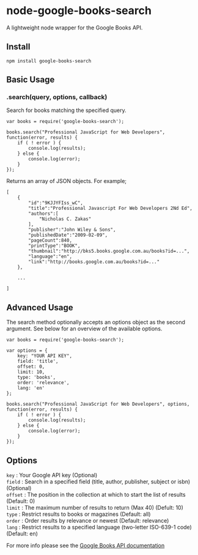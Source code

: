# node-google-books-search

A lightweight node wrapper for the Google Books API.

## Install

    npm install google-books-search

## Basic Usage

### .search(query, options, callback)

Search for books matching the specified query.

	var books = require('google-books-search');

	books.search("Professional JavaScript for Web Developers", function(error, results) {
		if ( ! error ) {
			console.log(results);
		} else {
			console.log(error);
		}
	});

Returns an array of JSON objects. For example;

	[
		{
			"id":"9KJJYFIss_wC",
			"title":"Professional Javascript For Web Developers 2Nd Ed",
			"authors":[
				"Nicholas C. Zakas"
			],
			"publisher":"John Wiley & Sons",
			"publishedDate":"2009-02-09",
			"pageCount":840,
			"printType":"BOOK",
			"thumbnail":"http://bks5.books.google.com.au/books?id=...",
			"language":"en",
			"link":"http://books.google.com.au/books?id=..."
		},

		...

	]

## Advanced Usage

The search method optionally accepts an options object as the second argument. See below for an overview of the available options.

	var books = require('google-books-search');

	var options = {
		key: "YOUR API KEY",
		field: 'title',
		offset: 0,
		limit: 10,
		type: 'books',
		order: 'relevance',
		lang: 'en'
	};

	books.search("Professional JavaScript for Web Developers", options, function(error, results) {
		if ( ! error ) {
			console.log(results);
		} else {
			console.log(error);
		}
	});

## Options

`key` : Your Google API key (Optional)   
`field` : Search in a specified field (title, author, publisher, subject or isbn) (Optional)   
`offset` : The position in the collection at which to start the list of results (Default: 0)   
`limit` : The maximum number of results to return (Max 40) (Defult: 10)   
`type` : Restrict results to books or magazines (Default: all)   
`order` : Order results by relevance or newest (Default: relevance)   
`lang` : Restrict results to a specified language (two-letter ISO-639-1 code) (Default: en)   

For more info please see the [Google Books API documentation](http://code.google.com/apis/books/docs/v1/using.html)